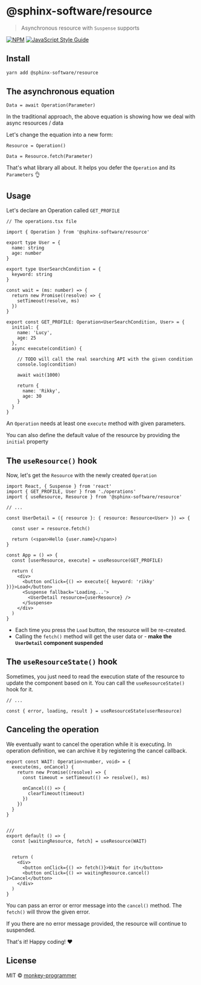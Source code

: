 # @sphinx-software/resource

> Asynchronous resource with `Suspense` supports 

[![NPM](https://img.shields.io/npm/v/@sphinx-software/resource.svg)](https://www.npmjs.com/package/@sphinx-software/resource) [![JavaScript Style Guide](https://img.shields.io/badge/code_style-standard-brightgreen.svg)](https://standardjs.com)

## Install

```bash
yarn add @sphinx-software/resource
```

## The asynchronous equation

```text
Data = await Operation(Parameter)
```

In the traditional approach, the above equation is showing how we deal with async resources / data


Let's change the equation into a new form:


```text
Resource = Operation()

Data = Resource.fetch(Parameter)
```

That's what library all about. It helps you defer the `Operation` and its `Parameters` 👌


## Usage

Let's declare an Operation called `GET_PROFILE`

```tsx
// The operations.tsx file

import { Operation } from '@sphinx-software/resource'

export type User = {
  name: string
  age: number
}

export type UserSearchCondition = {
  keyword: string
}

const wait = (ms: number) => {
  return new Promise((resolve) => {
    setTimeout(resolve, ms)
  })
}

export const GET_PROFILE: Operation<UserSearchCondition, User> = {
  initial: {
    name: 'Lucy',
    age: 25
  },
  async execute(condition) {
    
    // TODO will call the real searching API with the given condition
    console.log(condition)

    await wait(1000)

    return {
      name: 'Rikky',
      age: 30
    }
  }
}
``` 

An `Operation` needs at least one `execute` method with given parameters.

You can also define the default value of the resource by providing the `initial` property


## The `useResource()` hook

Now, let's get the `Resource` with the newly created `Operation`


```tsx
import React, { Suspense } from 'react'
import { GET_PROFILE, User } from './operations'
import { useResource, Resource } from '@sphinx-software/resource'

// ...

const UserDetail = ({ resource }: { resource: Resource<User> }) => {
  
  const user = resource.fetch()
  
  return (<span>Hello {user.name}</span>)
}

const App = () => {
  const [userResource, execute] = useResource(GET_PROFILE)
  
  return (
    <div>
      <button onClick={() => execute({ keyword: 'rikky' })}>Load</button>
      <Suspense fallback='Loading...'>
        <UserDetail resource={userResource} />
      </Suspense>
    </div>
  )
}
```

- Each time you press the `Load` button, the resource will be re-created.
- Calling the `fetch()` method will get the user data or - __make the `UserDetail` component suspended__

## The `useResourceState()` hook

Sometimes, you just need to read the execution state of the resource to update the
component based on it. You can call the `useResourceState()` hook for it.

```tsx
// ...

const { error, loading, result } = useResourceState(userResource)

```


## Canceling the operation

We eventually want to cancel the operation while it is executing.
In operation definition, we can archive it by registering the cancel callback.

```tsx
export const WAIT: Operation<number, void> = {
  execute(ms, onCancel) {
    return new Promise((resolve) => {
      const timeout = setTimeout(() => resolve(), ms)

      onCancel(() => {
        clearTimeout(timeout)
      })
    })
  }
}
```

```tsx

///
export default () => {
  const [waitingResource, fetch] = useResource(WAIT)
  
  
  return (
    <div>
      <button onClick={() => fetch()}>Wait for it</button>
      <button onClick={() => waitingResource.cancel() }>Cancel</button>
    </div>
  )
}
```

You can pass an error or error message into the `cancel()` method. 
The `fetch()` will throw the given error.

If you there are no error message provided, the resource will continue to suspended.

That's it! Happy coding! ❤️

## License

MIT © [monkey-programmer](https://github.com/monkey-programmer)
